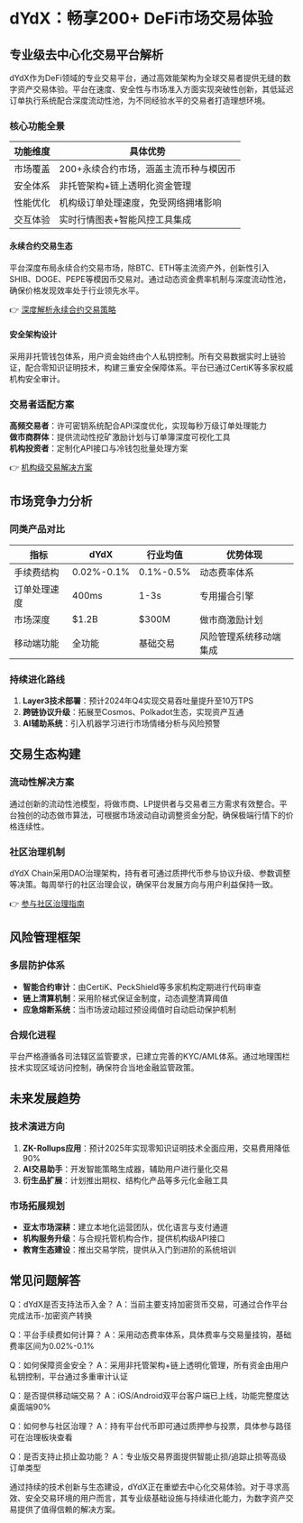 # dYdX：畅享200+ DeFi市场交易体验

## 专业级去中心化交易平台解析

dYdX作为DeFi领域的专业交易平台，通过高效能架构为全球交易者提供无缝的数字资产交易体验。平台在速度、安全性与市场准入方面实现突破性创新，其低延迟订单执行系统配合深度流动性池，为不同经验水平的交易者打造理想环境。

### 核心功能全景

| 功能维度        | 具体优势                          |
|-----------------|-----------------------------------|
| 市场覆盖        | 200+永续合约市场，涵盖主流币种与模因币 |
| 安全体系        | 非托管架构+链上透明化资金管理       |
| 性能优化        | 机构级订单处理速度，免受网络拥堵影响 |
| 交互体验        | 实时行情图表+智能风控工具集成       |

#### 永续合约交易生态
平台深度布局永续合约交易市场，除BTC、ETH等主流资产外，创新性引入SHIB、DOGE、PEPE等模因币交易对。通过动态资金费率机制与深度流动性池，确保价格发现效率处于行业领先水平。

👉 [深度解析永续合约交易策略](https://bit.ly/okx_welcome)

#### 安全架构设计
采用非托管钱包体系，用户资金始终由个人私钥控制。所有交易数据实时上链验证，配合零知识证明技术，构建三重安全保障体系。平台已通过CertiK等多家权威机构安全审计。

### 交易者适配方案

**高频交易者**：许可密钥系统配合API深度优化，实现每秒万级订单处理能力  
**做市商群体**：提供流动性挖矿激励计划与订单簿深度可视化工具  
**机构投资者**：定制化API接口与冷钱包批量处理方案  

👉 [机构级交易解决方案](https://bit.ly/okx_welcome)

## 市场竞争力分析

### 同类产品对比

| 指标          | dYdX       | 行业均值     | 优势体现                  |
|---------------|------------|--------------|---------------------------|
| 手续费结构    | 0.02%-0.1% | 0.1%-0.5%    | 动态费率体系              |
| 订单处理速度  | 400ms      | 1-3s         | 专用撮合引擎              |
| 市场深度      | $1.2B      | $300M        | 做市商激励计划            |
| 移动端功能    | 全功能     | 基础交易     | 风险管理系统移动端集成    |

### 持续进化路线

1. **Layer3技术部署**：预计2024年Q4实现交易吞吐量提升至10万TPS
2. **跨链协议升级**：拓展至Cosmos、Polkadot生态，实现资产互通
3. **AI辅助系统**：引入机器学习进行市场情绪分析与风险预警

## 交易生态构建

### 流动性解决方案
通过创新的流动性池模型，将做市商、LP提供者与交易者三方需求有效整合。平台独创的动态做市算法，可根据市场波动自动调整资金分配，确保极端行情下的价格连续性。

### 社区治理机制
dYdX Chain采用DAO治理架构，持有者可通过质押代币参与协议升级、参数调整等决策。每周举行的社区治理会议，确保平台发展方向与用户利益保持一致。

👉 [参与社区治理指南](https://bit.ly/okx_welcome)

## 风险管理框架

### 多层防护体系
- **智能合约审计**：由CertiK、PeckShield等多家机构定期进行代码审查
- **链上清算机制**：采用阶梯式保证金制度，动态调整清算阈值
- **应急熔断系统**：当市场波动超过预设阈值时自动启动保护机制

### 合规化进程
平台严格遵循各司法辖区监管要求，已建立完善的KYC/AML体系。通过地理围栏技术实现区域访问控制，确保符合当地金融监管政策。

## 未来发展趋势

### 技术演进方向
1. **ZK-Rollups应用**：预计2025年实现零知识证明技术全面应用，交易费用降低90%
2. **AI交易助手**：开发智能策略生成器，辅助用户进行量化交易
3. **衍生品扩展**：计划推出期权、结构化产品等多元化金融工具

### 市场拓展规划
- **亚太市场深耕**：建立本地化运营团队，优化语言与支付通道
- **机构服务升级**：与合规托管机构合作，提供机构级API接口
- **教育生态建设**：推出交易学院，提供从入门到进阶的系统培训

## 常见问题解答

Q：dYdX是否支持法币入金？
A：当前主要支持加密货币交易，可通过合作平台完成法币-加密资产转换

Q：平台手续费如何计算？
A：采用动态费率体系，具体费率与交易量挂钩，基础费率区间为0.02%-0.1%

Q：如何保障资金安全？
A：采用非托管架构+链上透明化管理，所有资金由用户私钥控制，平台通过多重审计认证

Q：是否提供移动端交易？
A：iOS/Android双平台客户端已上线，功能完整度达桌面端90%

Q：如何参与社区治理？
A：持有平台代币即可通过质押参与投票，具体参与路径可在治理板块查看

Q：是否支持止损止盈功能？
A：专业版交易界面提供智能止损/追踪止损等高级订单类型

通过持续的技术创新与生态建设，dYdX正在重塑去中心化交易体验。对于寻求高效、安全交易环境的用户而言，其专业级基础设施与持续进化能力，为数字资产交易提供了值得信赖的解决方案。